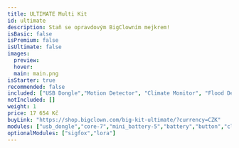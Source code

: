 ```yaml
---
title: ULTIMATE Multi Kit
id: ultimate
description: Staň se opravdovým BigClowním mejkrem!
isBasic: false
isPremium: false
isUltimate: false
images:
  preview:
  hover:
  main: main.png
isStarter: true
recommended: false
included: ["USB Dongle","Motion Detector", "Climate Monitor", "Flood Detector", "LCD Thermostat", "Controller", "Push Button", "CO2 Module"]
notIncluded: []
weight: 1
price: 17 654 Kč
buyLink: "https://shop.bigclown.com/big-kit-ultimate/?currency=CZK"
modules: ["usb_dongle","core-7","mini_battery-5","battery","button","climate","pir","sensor","flood","lcd","encoder","co2","tag","nfc","humidity","barometer","lux","temperature","power","breadboard","probe","relay","base","wire","cover","cover_mini","led","enclosures-101-4","enclosures-201","enclosures-301","enclosures-501","suitcase"]
optionalModules: ["sigfox","lora"]
---
```

